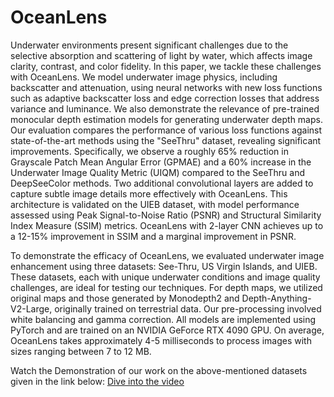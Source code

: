 # OceanLens
Underwater environments present significant challenges due to the selective absorption and scattering of light by water, which affects image clarity, contrast, and color fidelity. In this paper, we tackle these challenges with OceanLens. We model underwater image physics, including backscatter and attenuation, using neural networks with new loss functions such as adaptive backscatter loss and edge correction losses that address variance and luminance. We also demonstrate the relevance of pre-trained monocular depth estimation models for generating underwater depth maps. Our evaluation compares the performance of various loss functions against state-of-the-art methods using the "SeeThru" dataset, revealing significant improvements. Specifically, we observe a roughly 65% reduction in Grayscale Patch Mean Angular Error (GPMAE) and a 60% increase in the Underwater Image Quality Metric (UIQM) compared to the SeeThru and DeepSeeColor methods. Two additional convolutional layers are added to capture subtle image details more effectively with OceanLens. This architecture is validated on the UIEB dataset, with model performance assessed using Peak Signal-to-Noise Ratio (PSNR) and Structural Similarity Index Measure (SSIM) metrics. OceanLens with 2-layer CNN achieves up to a 12-15% improvement in SSIM and a marginal improvement in PSNR. 

To demonstrate the efficacy of OceanLens, we evaluated underwater image enhancement using three datasets: See-Thru, US Virgin Islands, and UIEB. These datasets, each with unique underwater conditions and image quality challenges, are ideal for testing our techniques. For depth maps, we utilized original maps and those generated by Monodepth2 and Depth-Anything-V2-Large, originally trained on terrestrial data. Our pre-processing involved white balancing and gamma correction. All models are implemented using PyTorch and are trained on an NVIDIA GeForce RTX 4090 GPU. On average, OceanLens takes approximately 4-5 milliseconds to process images with sizes ranging between 7 to 12 MB.

Watch the Demonstration of our work on the above-mentioned datasets given in the  link below:
[Dive into the video](https://drive.google.com/drive/folders/1ekX5J3ZiYKjqTK49yKgqYoCv-ASneabM?usp=sharing)

